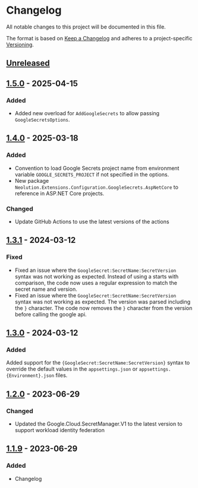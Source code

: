 # Changelog

All notable changes to this project will be documented in this file.

The format is based on [Keep a Changelog](https://keepachangelog.com/en/1.0.0/)
and adheres to a project-specific [Versioning](/README.md).

## [Unreleased]

## [1.5.0] - 2025-04-15

### Added

- Added new overload for `AddGoogleSecrets` to allow passing `GoogleSecretsOptions`.

## [1.4.0] - 2025-03-18

### Added

- Convention to load Google Secrets project name from environment variable `GOOGLE_SECRETS_PROJECT` if not specified in the options.
- New package `Neolution.Extensions.Configuration.GoogleSecrets.AspNetCore` to reference in ASP.NET Core projects.

### Changed

- Update GitHub Actions to use the latest versions of the actions

## [1.3.1] - 2024-03-12

### Fixed

- Fixed an issue where the `GoogleSecret:SecretName:SecretVersion` syntax was not working as expected. Instead of using a starts with comparison, the code now uses a regular expression to match the secret name and version.
- Fixed an issue where the `GoogleSecret:SecretName:SecretVersion` syntax was not working as expected. The version was parsed including the `}` character. The code now removes the `}` character from the version before calling the google api.

## [1.3.0] - 2024-03-12

### Added

Added support for the `{GoogleSecret:SecretName:SecretVersion}` syntax to override the default values in the `appsettings.json` or `appsettings.{Environment}.json` files.

## [1.2.0] - 2023-06-29

### Changed

- Updated the Google.Cloud.SecretManager.V1 to the latest version to support workload identity federation

## [1.1.9] - 2023-06-29

### Added

- Changelog

[unreleased]: https://github.com/neolution-ch/Neolution.Extensions.Configuration.GoogleSecrets/compare/1.5.0...HEAD
[1.5.0]: https://github.com/neolution-ch/Neolution.Extensions.Configuration.GoogleSecrets/compare/1.4.0...1.5.0
[1.4.0]: https://github.com/neolution-ch/Neolution.Extensions.Configuration.GoogleSecrets/compare/1.3.1...1.4.0
[1.3.1]: https://github.com/neolution-ch/Neolution.Extensions.Configuration.GoogleSecrets/compare/1.3.0...1.3.1
[1.3.0]: https://github.com/neolution-ch/Neolution.Extensions.Configuration.GoogleSecrets/compare/1.2.0...1.3.0
[1.2.0]: https://github.com/neolution-ch/Neolution.Extensions.Configuration.GoogleSecrets/compare/1.1.9...1.2.0
[1.1.9]: https://github.com/neolution-ch/Neolution.Extensions.Configuration.GoogleSecrets/compare/1.1.7...1.1.9
